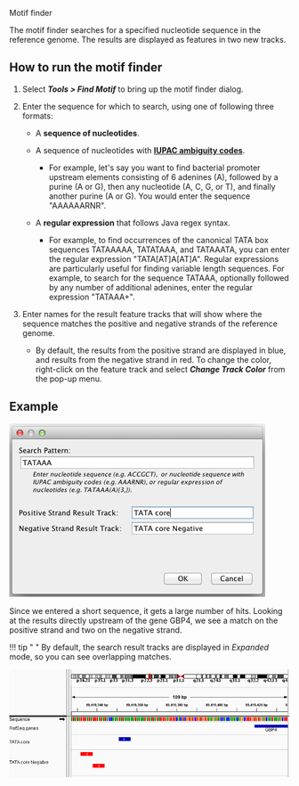 
<!---
The page title should not go in the menu
-->
<p class="page-title"> Motif finder </p>


The motif finder searches for a specified nucleotide sequence in the reference genome. The results are displayed as features in two new tracks. 

## How to run the motif finder


1. Select _**Tools > Find Motif**_ to bring up the motif finder dialog.

2. Enter the sequence for which to search, using one of following three formats:

    * A **sequence of nucleotides**.

    * A sequence of nucleotides with **[IUPAC ambiguity codes](https://en.wikipedia.org/wiki/Nucleic_acid_notation)**.

        * For example, let's say you want to find bacterial promoter upstream elements consisting of 6 adenines (A), followed by a purine (A or G), then any nucleotide (A, C, G, or T), and finally another purine (A or G). You would enter the sequence "AAAAAARNR".

    * A **regular expression** that follows Java regex syntax.

        * For example, to find occurrences of the canonical TATA box sequences TATAAAAA, TATATAAA, and TATAAATA, you can enter
  the regular expression "TATA\[AT\]A\[AT\]A". Regular expressions are particularly useful for finding variable length
  sequences. For example, to search for the sequence TATAAA, optionally followed by any number of additional adenines,
  enter the regular expression "TATAAA+".

3. Enter names for the result feature tracks that will show where the sequence matches the positive and negative strands of the reference genome.

    * By default, the results from the positive strand are displayed in blue, and results from the negative strand in red. To change the color, right-click on the feature track and select _**Change Track Color**_ from the pop-up menu.

## Example

![](../img/FindMotifDialog.png)

Since we entered a short sequence, it gets a large number of hits. Looking at the results directly upstream of the gene
GBP4, we see a match on the positive strand and two on the negative strand. 

!!! tip " " 
    By default, the search result tracks are displayed in _Expanded_ mode, so you can see overlapping matches.

![](../img/MotifResults.png)